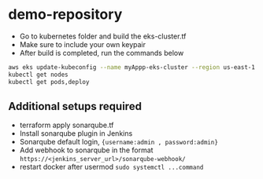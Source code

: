# demo-repository
- Go to kubernetes folder and build the eks-cluster.tf 
- Make sure to include your own keypair
- After build is completed, run the commands below

```bash
aws eks update-kubeconfig --name myAppp-eks-cluster --region us-east-1
kubectl get nodes
kubectl get pods,deploy
```


## Additional setups required
- terraform apply sonarqube.tf
- Install sonarqube plugin in Jenkins
- Sonarqube default login, `{username:admin , password:admin}`
- Add webhook to sonarqube in the format `https://<jenkins_server_url>/sonarqube-webhook/`
- restart docker after usermod `sudo systemctl ...command`

